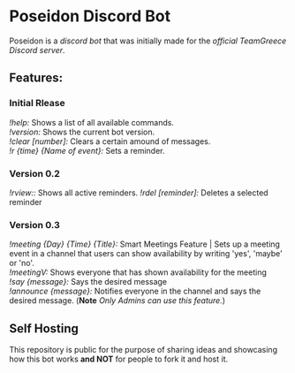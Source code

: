 # Poseidon Discord Bot
Poseidon is a _discord bot_ that was initially made for the _official TeamGreece Discord server_.

## Features:
### Initial Rlease   
_!help:_ Shows a list of all available commands.  
_!version:_ Shows the current bot version.  
_!clear [number]:_ Clears a certain amound of messages.  
_!r {time} {Name of event}:_ Sets a reminder.  
### Version 0.2   
_!rview::_ Shows all active reminders.
_!rdel [reminder]:_ Deletes a selected reminder 
### Version 0.3    
 _!meeting {Day} {Time} {Title}:_ Smart Meetings Feature | Sets up a meeting event in a channel that users can show availability by writing 'yes', 'maybe' or 'no'.  
 _!meetingV:_ Shows everyone that has shown availability for the meeting  
 _!say {message}:_ Says the desired message  
 _!announce {message}:_ Notifies everyone in the channel and says the desired message. (__Note__ _Only Admins can use this feature._)  

 ## Self Hosting
 This repository is public for the purpose of sharing ideas and showcasing how this bot works __and NOT__ for people to fork it and host it.   
